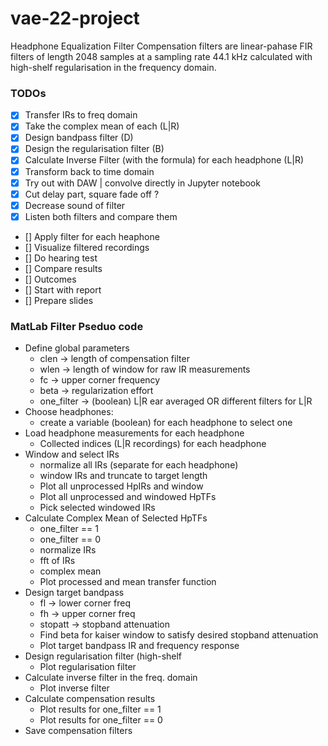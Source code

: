 # vae-22-project

Headphone Equalization Filter
Compensation filters are linear-pahase FIR filters of length 2048 samples at a sampling rate 44.1 kHz calculated with high-shelf regularisation in the frequency domain.

### TODOs

- [x] Transfer IRs to freq domain
- [x] Take the complex mean of each (L|R)
- [x] Design bandpass filter (D)
- [x] Design the regularisation filter (B)
- [x] Calculate Inverse Filter (with the formula) for each headphone (L|R)
- [x] Transform back to time domain
- [x] Try out with DAW | convolve directly in Jupyter notebook
- [x] Cut delay part, square fade off ?
- [x] Decrease sound of filter
- [x] Listen both filters and compare them
- [] Apply filter for each heaphone
- [] Visualize filtered recordings
- [] Do hearing test
- [] Compare results
- [] Outcomes
- [] Start with report
- [] Prepare slides

### MatLab Filter Pseduo code

- Define global parameters
  - clen -> length of compensation filter
  - wlen -> length of window for raw IR measurements
  - fc -> upper corner frequency
  - beta -> regularization effort
  - one_filter -> (boolean) L|R ear averaged OR different filters for L|R
- Choose headphones:
  - create a variable (boolean) for each headphone to select one
- Load headphone measurements for each headphone
  - Collected indices (L|R recordings) for each headphone
- Window and select IRs
  - normalize all IRs (separate for each headphone)
  - window IRs and truncate to target length
  - Plot all unprocessed HpIRs and window
  - Plot all unprocessed and windowed HpTFs
  - Pick selected windowed IRs
- Calculate Complex Mean of Selected HpTFs
  - one_filter == 1
  - one_filter == 0
  - normalize IRs
  - fft of IRs
  - complex mean
  - Plot processed and mean transfer function
- Design target bandpass
  - fl -> lower corner freq
  - fh -> upper corner freq
  - stopatt -> stopband attenuation
  - Find beta for kaiser window to satisfy desired stopband attenuation
  - Plot target bandpass IR and frequency response
- Design regularisation filter (high-shelf
  - Plot regularisation filter
- Calculate inverse filter in the freq. domain
  - Plot inverse filter
- Calculate compensation results
  - Plot results for one_filter == 1
  - Plot results for one_filter == 0
- Save compensation filters
